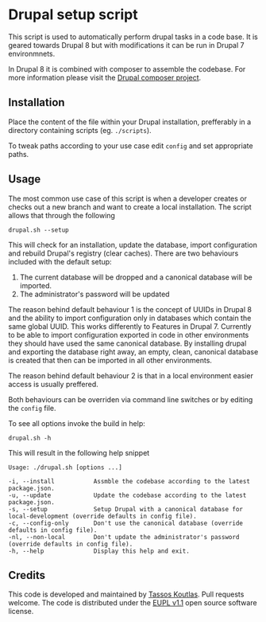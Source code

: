 # Drupal setup script

This script is used to automatically perform drupal tasks in a code base. It is
geared towards Drupal 8 but with modifications it can be run in Drupal 7
environmnets.

In Drupal 8 it is combined with composer to assemble the codebase. For more 
information please visit the 
[Drupal composer project](https://github.com/drupal-composer/drupal-project).

## Installation

Place the content of the file within your Drupal installation, prefferably in a
directory containing scripts (eg. `./scripts`).

To tweak paths according to your use case edit `config` and set appropriate
paths.

## Usage

The most common use case of this script is when a developer creates or checks
out a new branch and want to create a local installation. The script allows that
through the following

```
drupal.sh --setup
```

This will check for an installation, update the database, import configuration
and rebuild Drupal's registry (clear caches). There are two behaviours included
with the default setup:

1. The current database will be dropped and a canonical database will be
imported.
2. The administrator's password will be updated

The reason behind default behaviour 1 is the concept of UUIDs in Drupal 8 and
the ability to import configuration only in databases which contain the same
global UUID. This works differently to Features in Drupal 7. Currently to be 
able to import configuration exported in code in other environments they should
have used the same canonical database. By installing drupal and exporting the
database right away, an empty, clean, canonical database is created that then
can be imported in all other environments.

The reason behind default behaviour 2 is that in a local environment easier 
access is usually preffered.

Both behaviours can be overriden via command line switches or by editing the 
`config` file.

To see all options invoke the build in help:
```
drupal.sh -h
```

This will result in the following help snippet

```
Usage: ./drupal.sh [options ...]

-i, --install           Assmble the codebase according to the latest package.json.
-u, --update            Update the codebase according to the latest package.json.
-s, --setup             Setup Drupal with a canonical database for local-development (override defaults in config file).
-c, --config-only       Don't use the canonical database (override defaults in config file).
-nl, --non-local        Don't update the administrator's password (override defaults in config file).
-h, --help              Display this help and exit.
```

## Credits

This code is developed and maintained by
[Tassos Koutlas](https://github.com/tassoskoutlas). Pull requests welcome. The 
code is distributed under the [EUPL v1.1](http://ec.europa.eu/idabc/eupl.html) 
open source software license.
